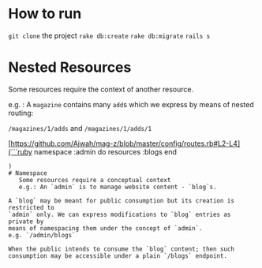 # How to run
  `git clone` the project
  `rake db:create`
  `rake db:migrate`
  `rails s`
  
# Nested Resources

Some resources require the context of another resource.
  
  e.g. : A `magazine` contains many `add`s which we express by means of nested routing:
       
  `/magazines/1/adds` and `/magazines/1/adds/1`

[https://github.com/Ajwah/mag-z/blob/master/config/routes.rb#L2-L4](```ruby
  namespace :admin do
    resources :blogs
  end
```
)
# Namespace
   Some resources require a conceptual context
   e.g.: An `admin` is to manage website content - `blog`s. 

A `blog` may be meant for public consumption but its creation is restricted to
`admin` only. We can express modifications to `blog` entries as private by
means of namespacing them under the concept of `admin`.
e.g. `/admin/blogs`

When the public intends to consume the `blog` content; then such
consumption may be accessible under a plain `/blogs` endpoint.

